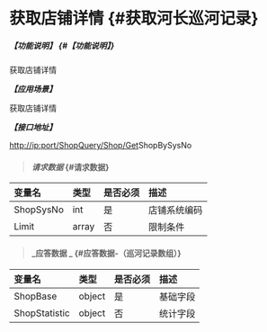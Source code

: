 # 获取店铺详情 {#获取河长巡河记录}

##### _【功能说明】_ {#【功能说明】}

获取店铺详情

_**【应用场景】**_

获取店铺详情

_**【接口地址】**_

[http://ip:port/ShopQuery/Shop/Get](http://ip:port/HMQuery/PatrolRiver/GetPatrolRivers)ShopBySysNo

> #### _请求数据_ {#请求数据}

| 变量名 | 类型 | 是否必须 | 描述 |
| :--- | :--- | :--- | :--- |
| ShopSysNo | int | 是 | 店铺系统编码 |
| Limit | array | 否 | 限制条件 |

> #### _应答数据 _ {#应答数据-（巡河记录数组）}

| 变量名 | 类型 | 是否必须 | 描述 |
| :--- | :--- | :--- | :--- |
| ShopBase | object | 是 | 基础字段 |
| ShopStatistic | object | 否 | 统计字段 |



